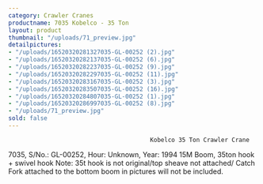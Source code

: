 ```yaml
---
category: Crawler Cranes
productname: 7035 Kobelco - 35 Ton
layout: product
thumbnail: "/uploads/71_preview.jpg"
detailpictures:
- "/uploads/16520320281327035-GL-00252 (2).jpg"
- "/uploads/16520320282137035-GL-00252 (6).jpg"
- "/uploads/16520320282237035-GL-00252 (9).jpg"
- "/uploads/16520320282297035-GL-00252 (11).jpg"
- "/uploads/16520320283167035-GL-00252 (3).jpg"
- "/uploads/16520320283507035-GL-00252 (16).jpg"
- "/uploads/16520320284807035-GL-00252 (1).jpg"
- "/uploads/16520320286997035-GL-00252 (8).jpg"
- "/uploads/71_preview.jpg"
sold: false
---
```


                                            Kobelco 35 Ton Crawler Crane
7035, S/No.: GL-00252, Hour: Unknown, Year: 1994
15M Boom, 35ton hook + swivel hook
Note: 35t hook is not original/top sheave not attached/
Catch Fork attached to the bottom boom in pictures will not be included.



